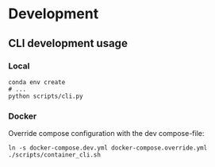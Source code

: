 # Development

## CLI development usage

### Local

```
conda env create
# ...
python scripts/cli.py
```


### Docker

Override compose configuration with the dev compose-file:

```
ln -s docker-compose.dev.yml docker-compose.override.yml
./scripts/container_cli.sh
```
